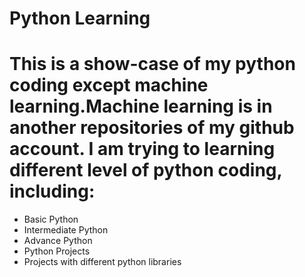 # Python Learning

<h1>This is a show-case of my python coding except machine learning.Machine learning is in another repositories of my github account. I am trying to learning different level of python coding, including: </h1>

<ul>
<li>Basic Python</li>
<li>Intermediate Python</li>
<li>Advance Python</li>
<li>Python Projects</li> 
<li>Projects with different python libraries</li> 
</ul>
